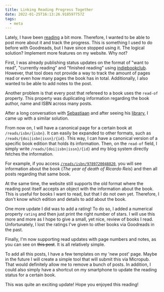 ```yaml
---
title: Linking Reading Progress Together
date: 2022-01-25T16:13:26.918597757Z
tags:
  - meta
---
```


Lately, I have been [reading](/readings/) a bit more. Therefore, I wanted to be able to post more about it and track the progress. This is something I used to do before with Goodreads, but I have since stopped using it. The logical solution? Implement more features on my website. Why not?

<!--more-->

First, I was already publishing status updates on the format of "want to read", "currently reading" and "finished reading" using [indiebookclub](https://indiebookclub.biz/). However, that tool does not provide a way to track the amount of pages read or even how many pages the book has in total. Additionally, I also wanted to be able to add notes to the post.

Another problem is that every post that refereed to a book uses the `read-of` property. This property was duplicating information regarding the book author, name and ISBN across many posts.

After a long conversation with [Sebastiaan](https://seblog.nl/) and after seeing his [library](https://seblog.nl/bieb), I came up with a similar solution.

From now on, I will have a canonical page for a certain book at `/reads/isbn/{isbn}`. It can easily be expanded to other formats, such as `/reads/{doi|isbn|issn}/{id}`. This way, I can have a canonical version of a specific book edition that holds its information. Then, on the `read-of` field, I simply write `/reads/{doi|isbn|issn}/{id}` and my blog system directly fetches the information.

For example, if you access [`/reads/isbn/9789720048820`](/2022/01/17/o-ano-da-morte-de-ricardo-reis), you will see information about the book (*The year of death of Ricardo Reis*) and then all posts regarding that same book.

At the same time, the website still supports the old format where the reading post itself accepts an object with the information about the book. This is useful for books I want to read, but that I do not own yet. Therefore, I don't know which edition and details to add about the book.

One more update I did was to add a rating! To do so, I added a numerical property `rating` and then just print the right number of stars. I will use this more and more as I hope to give a small, yet nice, review of books I read. Unfortunately, I lost the ratings I've given to other books via Goodreads in the past.

Finally, I'm now supporting read updates with page numbers and notes, as you can see on ~~this post~~. It is all relatively simple.

To add all this posts, I have a few templates on my 'new post' page. Maybe in the future I will create a simple tool that will submit this via Micropub. That would definitely allow me to remove a bunch of posts. In addition, I could also simply have a shortcut on my smartphone to update the reading status for a certain book.

This was quite an exciting update! Hope you enjoyed this reading!
